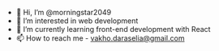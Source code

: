 - 👋 Hi, I’m @morningstar2049
- 👀 I’m interested in web development
- 🌱 I’m currently learning front-end development with React
- 📫 How to reach me - vakho.daraselia@gmail.com

<!---
morningstar2049/morningstar2049 is a ✨ special ✨ repository because its `README.md` (this file) appears on your GitHub profile.
You can click the Preview link to take a look at your changes.
--->
